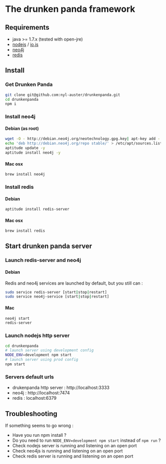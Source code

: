 # The drunken panda framework

## Requirements

* java >= 1.7.x (tested with open-jre)
* [nodejs](//nodejs.org) / [io.js](//iojs.org)
* [neo4j](//neo4j.com)
* [redis](//redis.io)

## Install

### Get Drunken Panda
```sh
git clone git@github.com:nyl-auster/drunkenpanda.git
cd drunkenpanda
npm i
```

### Install neo4j 

#### Debian (as root)
```sh
wget -O - http://debian.neo4j.org/neotechnology.gpg.key| apt-key add -
echo 'deb http://debian.neo4j.org/repo stable/' > /etc/apt/sources.list.d/neo4j.list
aptitude update -y
aptitude install neo4j -y
```

#### Mac osx
```sh
brew install neo4j
```

### Install redis

#### Debian

```sh
aptitude install redis-server
```

#### Mac osx

```sh
brew install redis
```

## Start drunken panda server

### Launch redis-server and neo4j

#### Debian

Redis and neo4j services are launched by default, but you still can :
```sh
sudo service redis-server [start|stop|restart]
sudo service neo4j-service [start|stop|restart]
```

#### Mac
```sh
neo4j start
redis-server
```

### Launch nodejs http server

```sh
cd drunkenpanda
# launch server using development config
NODE_ENV=development npm start
# launch server using prod config
npm start
```

### Servers default urls

* drukenpanda http server : http://localhost:3333
* neo4j : http://localhost:7474
* redis : localhost:6379

## Troubleshooting 

If something seems to go wrong :
* Have you run npm install ?
* Do you need to run `NODE_ENV=development npm start` instead of `npm run` ? 
* Check nodejs server is running and listening on an open port
* Check neo4js is running and listening on an open port
* Check redis server is running and listening on an open port

